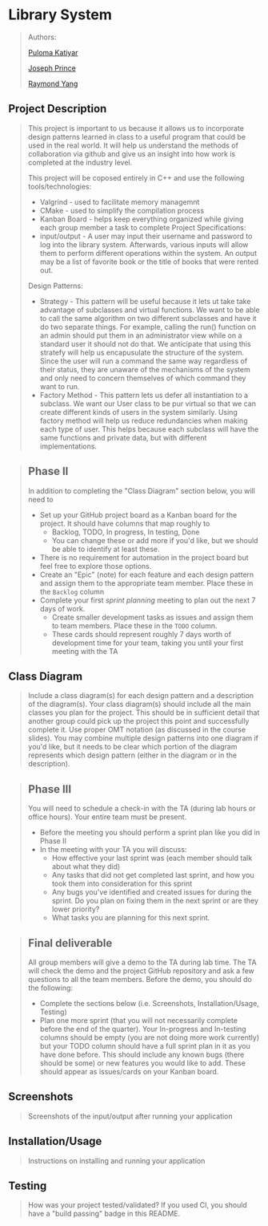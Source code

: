  
# Library System 
 > Authors: 
 > 
 > [Puloma Katiyar](https://github.com/puloma-k)
 > 
 > [Joseph Prince](https://github.com/josephdprince)
 > 
 > [Raymond Yang](https://github.com/raymyun)
 
## Project Description
 > This project is important to us because it allows us to incorporate design patterns learned in class
to a useful program that could be used in the real world. It will help us understand the methods of
collaboration via github and give us an insight into how work is completed at the industry level.  
 >
 > This project will be coposed entirely in C++ and use the following tools/technologies:
 > * Valgrind - used to facilitate memory managemnt
 > * CMake - used to simplify the compilation process
 > * Kanban Board - helps keep everything organized while giving each group member a task to complete
 > Project Specifications:
 > * input/output - A user may input their username and password to log into the library system. Afterwards,
 > various inputs will allow them to perform different operations within the system. An output may be a list
 > of favorite book or the title of books that were rented out. 
 > 
 > Design Patterns:  
 > * Strategy - This pattern will be useful because it lets ut take take advantage of subclasses and virtual functions.
 > We want to be able to call the same algorithm on two different subclasses and have it do two separate things. For
 > example, calling the run() function on an admin should put them in an administrator view while on a standard user
 > it should not do that. We anticipate that using this stratefy will help us encapusulate the structure of the system.
 > Since the user will run a command the same way regardless of their status, they are unaware of the mechanisms of the
 > system and only need to concern themselves of which command they want to run.
 > * Factory Method - This pattern lets us defer all instantiation to a subclass. We want our User class to be pur virtual
 > so that we can create different kinds of users in the system similarly. Using factory method will help us reduce redundancies
 > when making each type of user. This helps because each subclass will have the same functions and private data, but
 > with different implementations.

 > ## Phase II
 > In addition to completing the "Class Diagram" section below, you will need to 
 > * Set up your GitHub project board as a Kanban board for the project. It should have columns that map roughly to 
 >   * Backlog, TODO, In progress, In testing, Done
 >   * You can change these or add more if you'd like, but we should be able to identify at least these.
 > * There is no requirement for automation in the project board but feel free to explore those options.
 > * Create an "Epic" (note) for each feature and each design pattern and assign them to the appropriate team member. Place these in the `Backlog` column
 > * Complete your first *sprint planning* meeting to plan out the next 7 days of work.
 >   * Create smaller development tasks as issues and assign them to team members. Place these in the `TODO` column.
 >   * These cards should represent roughly 7 days worth of development time for your team, taking you until your first meeting with the TA
## Class Diagram
 > Include a class diagram(s) for each design pattern and a description of the diagram(s). Your class diagram(s) should include all the main classes you plan for the project. This should be in sufficient detail that another group could pick up the project this point and successfully complete it. Use proper OMT notation (as discussed in the course slides). You may combine multiple design patterns into one diagram if you'd like, but it needs to be clear which portion of the diagram represents which design pattern (either in the diagram or in the description). 
 
 > ## Phase III
 > You will need to schedule a check-in with the TA (during lab hours or office hours). Your entire team must be present. 
 > * Before the meeting you should perform a sprint plan like you did in Phase II
 > * In the meeting with your TA you will discuss: 
 >   - How effective your last sprint was (each member should talk about what they did)
 >   - Any tasks that did not get completed last sprint, and how you took them into consideration for this sprint
 >   - Any bugs you've identified and created issues for during the sprint. Do you plan on fixing them in the next sprint or are they lower priority?
 >   - What tasks you are planning for this next sprint.

 > ## Final deliverable
 > All group members will give a demo to the TA during lab time. The TA will check the demo and the project GitHub repository and ask a few questions to all the team members. 
 > Before the demo, you should do the following:
 > * Complete the sections below (i.e. Screenshots, Installation/Usage, Testing)
 > * Plan one more sprint (that you will not necessarily complete before the end of the quarter). Your In-progress and In-testing columns should be empty (you are not doing more work currently) but your TODO column should have a full sprint plan in it as you have done before. This should include any known bugs (there should be some) or new features you would like to add. These should appear as issues/cards on your Kanban board. 
 
 ## Screenshots
 > Screenshots of the input/output after running your application
 ## Installation/Usage
 > Instructions on installing and running your application
 ## Testing
 > How was your project tested/validated? If you used CI, you should have a "build passing" badge in this README.
 
